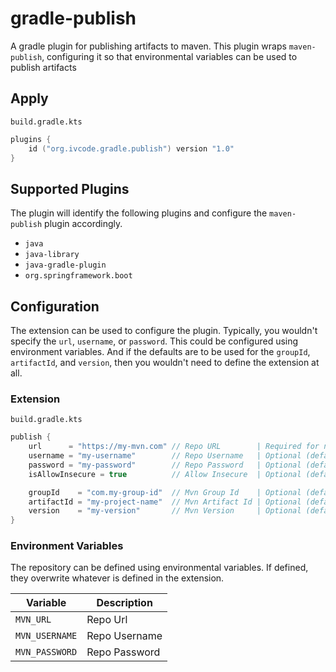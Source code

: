 # gradle-publish
A gradle plugin for publishing artifacts to maven. This plugin wraps `maven-publish`, configuring it so that
environmental variables can be used to publish artifacts

## Apply

`build.gradle.kts`
```kotlin
plugins {
    id ("org.ivcode.gradle.publish") version "1.0"
}
```

## Supported Plugins
The plugin will identify the following plugins and configure the `maven-publish` plugin accordingly.
- `java`
- `java-library`
- `java-gradle-plugin`
- `org.springframework.boot`

## Configuration
The extension can be used to configure the plugin. Typically, you wouldn't specify the `url`, `username`, or `password`.
This could be configured using environment variables. And if the defaults are to be used for the `groupId`,
`artifactId`, and `version`, then you wouldn't need to define the extension at all.

### Extension

`build.gradle.kts`
```kotlin
publish {
    url      = "https://my-mvn.com" // Repo URL        | Required for non-local publishing
    username = "my-username"        // Repo Username   | Optional (default = none)
    password = "my-password"        // Repo Password   | Optional (default = none)
    isAllowInsecure = true          // Allow Insecure  | Optional (default = false)

    groupId    = "com.my-group-id"  // Mvn Group Id    | Optional (default = ${project.group})
    artifactId = "my-project-name"  // Mvn Artifact Id | Optional (default = ${project.name})
    version    = "my-version"       // Mvn Version     | Optional (default = ${project.version})
}
```

### Environment Variables
The repository can be defined using environmental variables. If defined, they overwrite whatever is defined in the
extension.

| Variable        | Description   | 
|-----------------|---------------|
| `MVN_URL`       | Repo Url      |
| `MVN_USERNAME`  | Repo Username |
| `MVN_PASSWORD`  | Repo Password |
